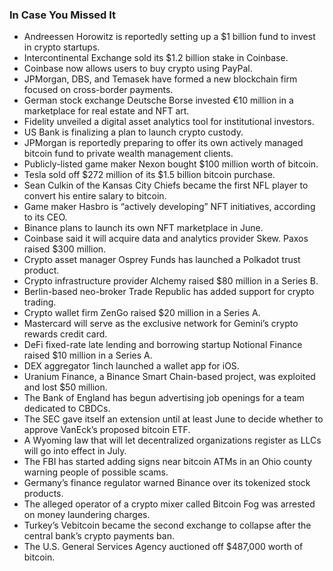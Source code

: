 ### In Case You Missed It 
* Andreessen Horowitz is reportedly setting up a $1 billion fund to invest in crypto startups. 
* Intercontinental Exchange sold its $1.2 billion stake in Coinbase. 
* Coinbase now allows users to buy crypto using PayPal. 
* JPMorgan, DBS, and Temasek have formed a new blockchain firm focused on cross-border payments. 
* German stock exchange Deutsche Borse invested €10 million in a marketplace for real estate and NFT art. 
* Fidelity unveiled a digital asset analytics tool for institutional investors. 
* US Bank is finalizing a plan to launch crypto custody. 
* JPMorgan is reportedly preparing to offer its own actively managed bitcoin fund to private wealth management clients. 
* Publicly-listed game maker Nexon bought $100 million worth of bitcoin. 
* Tesla sold off $272 million of its $1.5 billion bitcoin purchase. 
* Sean Culkin of the Kansas City Chiefs became the first NFL player to convert his entire salary to bitcoin. 
* Game maker Hasbro is “actively developing” NFT initiatives, according to its CEO.
* Binance plans to launch its own NFT marketplace in June. 
* Coinbase said it will acquire data and analytics provider Skew. Paxos raised $300 million. 
* Crypto asset manager Osprey Funds has launched a Polkadot trust product. 
* Crypto infrastructure provider Alchemy raised $80 million in a Series B. 
* Berlin-based neo-broker Trade Republic has added support for crypto trading. 
* Crypto wallet firm ZenGo raised $20 million in a Series A. 
* Mastercard will serve as the exclusive network for Gemini’s crypto rewards credit card. 
* DeFi fixed-rate late lending and borrowing startup Notional Finance raised $10 million in a Series A. 
* DEX aggregator 1inch launched a wallet app for iOS.
* Uranium Finance, a Binance Smart Chain-based project, was exploited and lost $50 million.
* The Bank of England has begun advertising job openings for a team dedicated to CBDCs. 
* The SEC gave itself an extension until at least June to decide whether to approve VanEck’s proposed bitcoin ETF. 
* A Wyoming law that will let decentralized organizations register as LLCs will go into effect in July. 
* The FBI has started adding signs near bitcoin ATMs in an Ohio county warning people of possible scams. 
* Germany’s finance regulator warned Binance over its tokenized stock products. 
* The alleged operator of a crypto mixer called Bitcoin Fog was arrested on money laundering charges. 
* Turkey’s Vebitcoin became the second exchange to collapse after the central bank’s crypto payments ban. 
* The U.S. General Services Agency auctioned off $487,000 worth of bitcoin.